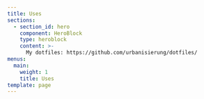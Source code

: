 ```yaml
---
title: Uses
sections:
  - section_id: hero
    component: HeroBlock
    type: heroblock
    content: >-
      My dotfiles: https://github.com/urbanisierung/dotfiles/
menus:
  main:
    weight: 1
    title: Uses
template: page
---
```

